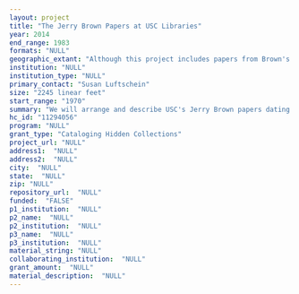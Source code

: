 ```yaml
--- 
layout: project 
title: "The Jerry Brown Papers at USC Libraries"
year: 2014
end_range: 1983
formats: "NULL"
geographic_extant: "Although this project includes papers from Brown's 1976 and 1980 presidential bids, to date he has only held public office in California."
institution: "NULL"
institution_type: "NULL"
primary_contact: "Susan Luftschein"
size: "2245 linear feet"
start_range: "1970"
summary: "We will arrange and describe USC's Jerry Brown papers dating from 1970 to 1983. At present, no finding aid is available to help researchers explore this vast, complex, and historically significant collection. Our project will provide access to correspondence, records, and other papers--as well as photographs and audiovisual materials—documenting Brown's term as secretary of state (1971-1975) and first two terms as governor (1975-1983). Then as now, California was a bellwether state, and Gov. Brown's decisions on issues ranging from environmental issues to gender equality and taxation had national repercussions. They anticipate many key debates in contemporary U.S. politics."
hc_id: "11294056"
program: "NULL"
grant_type: "Cataloging Hidden Collections"
project_url: "NULL"
address1:  "NULL"
address2:  "NULL"
city:  "NULL"
state:  "NULL"
zip: "NULL"
repository_url:  "NULL"
funded:  "FALSE"
p1_institution:  "NULL"
p2_name:  "NULL"
p2_institution:  "NULL"
p3_name:  "NULL"
p3_institution:  "NULL"
material_string: "NULL"
collaborating_institution:  "NULL"
grant_amount:  "NULL"
material_description:  "NULL"
---
```

